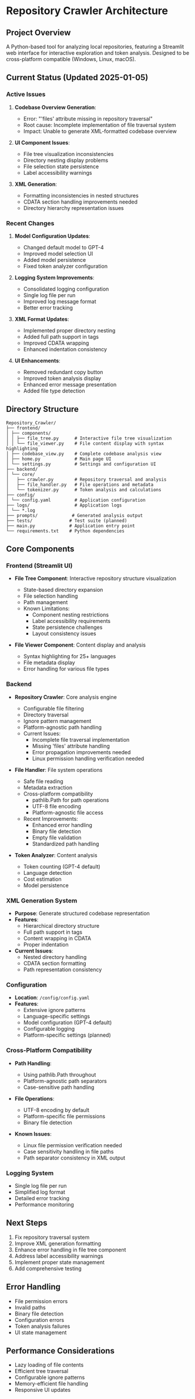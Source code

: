 # Repository Crawler Architecture

## Project Overview
A Python-based tool for analyzing local repositories, featuring a Streamlit web interface for interactive exploration and token analysis. Designed to be cross-platform compatible (Windows, Linux, macOS).

## Current Status (Updated 2025-01-05)

### Active Issues
1. **Codebase Overview Generation**:
   - Error: "'files' attribute missing in repository traversal"
   - Root cause: Incomplete implementation of file traversal system
   - Impact: Unable to generate XML-formatted codebase overview

2. **UI Component Issues**:
   - File tree visualization inconsistencies
   - Directory nesting display problems
   - File selection state persistence
   - Label accessibility warnings

3. **XML Generation**:
   - Formatting inconsistencies in nested structures
   - CDATA section handling improvements needed
   - Directory hierarchy representation issues

### Recent Changes
1. **Model Configuration Updates**:
   - Changed default model to GPT-4
   - Improved model selection UI
   - Added model persistence
   - Fixed token analyzer configuration

2. **Logging System Improvements**:
   - Consolidated logging configuration
   - Single log file per run
   - Improved log message format
   - Better error tracking

3. **XML Format Updates**:
   - Implemented proper directory nesting
   - Added full path support in tags
   - Improved CDATA wrapping
   - Enhanced indentation consistency

4. **UI Enhancements**:
   - Removed redundant copy button
   - Improved token analysis display
   - Enhanced error message presentation
   - Added file type detection

## Directory Structure

```
Repository_Crawler/
├── frontend/
│ ├── components/
│ │ ├── file_tree.py      # Interactive file tree visualization
│ │ └── file_viewer.py    # File content display with syntax highlighting
│ ├── codebase_view.py    # Complete codebase analysis view
│ ├── home.py             # Main page UI
│ └── settings.py         # Settings and configuration UI
├── backend/
│ └── core/
│   ├── crawler.py        # Repository traversal and analysis
│   ├── file_handler.py   # File operations and metadata
│   └── tokenizer.py      # Token analysis and calculations
├── config/
│ └── config.yaml         # Application configuration
├── logs/                 # Application logs
│ └── *.log
├── prompts/             # Generated analysis output
├── tests/              # Test suite (planned)
├── main.py             # Application entry point
└── requirements.txt    # Python dependencies
```

## Core Components

### Frontend (Streamlit UI)
- **File Tree Component**: Interactive repository structure visualization
  - State-based directory expansion
  - File selection handling
  - Path management
  - Known Limitations:
    - Component nesting restrictions
    - Label accessibility requirements
    - State persistence challenges
    - Layout consistency issues

- **File Viewer Component**: Content display and analysis
  - Syntax highlighting for 25+ languages
  - File metadata display
  - Error handling for various file types

### Backend
- **Repository Crawler**: Core analysis engine
  - Configurable file filtering
  - Directory traversal
  - Ignore pattern management
  - Platform-agnostic path handling
  - Current Issues:
    - Incomplete file traversal implementation
    - Missing 'files' attribute handling
    - Error propagation improvements needed
    - Linux permission handling verification needed

- **File Handler**: File system operations
  - Safe file reading
  - Metadata extraction
  - Cross-platform compatibility
    - pathlib.Path for path operations
    - UTF-8 file encoding
    - Platform-agnostic file access
  - Recent Improvements:
    - Enhanced error handling
    - Binary file detection
    - Empty file validation
    - Standardized path handling

- **Token Analyzer**: Content analysis
  - Token counting (GPT-4 default)
  - Language detection
  - Cost estimation
  - Model persistence

### XML Generation System
- **Purpose**: Generate structured codebase representation
- **Features**:
  - Hierarchical directory structure
  - Full path support in tags
  - Content wrapping in CDATA
  - Proper indentation
- **Current Issues**:
  - Nested directory handling
  - CDATA section formatting
  - Path representation consistency

### Configuration
- **Location**: `/config/config.yaml`
- **Features**:
  - Extensive ignore patterns
  - Language-specific settings
  - Model configuration (GPT-4 default)
  - Configurable logging
  - Platform-specific settings (planned)

### Cross-Platform Compatibility
- **Path Handling**:
  - Using pathlib.Path throughout
  - Platform-agnostic path separators
  - Case-sensitive path handling
  
- **File Operations**:
  - UTF-8 encoding by default
  - Platform-specific file permissions
  - Binary file detection
  
- **Known Issues**:
  - Linux file permission verification needed
  - Case sensitivity handling in file paths
  - Path separator consistency in XML output

### Logging System
- Single log file per run
- Simplified log format
- Detailed error tracking
- Performance monitoring

## Next Steps
1. Fix repository traversal system
2. Improve XML generation formatting
3. Enhance error handling in file tree component
4. Address label accessibility warnings
5. Implement proper state management
6. Add comprehensive testing

## Error Handling
- File permission errors
- Invalid paths
- Binary file detection
- Configuration errors
- Token analysis failures
- UI state management

## Performance Considerations
- Lazy loading of file contents
- Efficient tree traversal
- Configurable ignore patterns
- Memory-efficient file handling
- Responsive UI updates